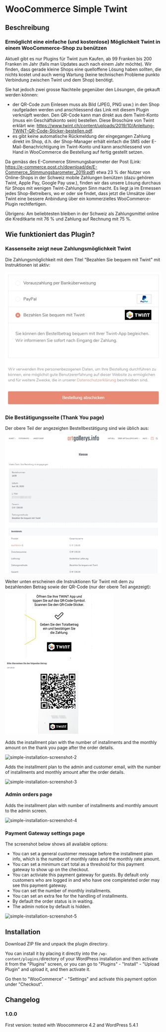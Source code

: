 # WooCommerce Simple Twint #

## Beschreibung ##

### Ermöglicht eine einfache (und kostenlose) Möglichkeit Twint in einem WooCommerce-Shop zu benützen ###

Aktuell gibt es nur Plugins für Twint zum Kaufen, ab 99 Franken bis 200 Franken im Jahr (falls man Updates auch nach einem Jahr möchte). Wir finden, dass gerade kleine Shops eine quelloffene Lösung haben sollten, die nichts kostet und auch wenig Wartung (keine technischen Probleme punkto Verbindung zwischen Twint und dem Shop) benötigt.

Sie hat jedoch zwei grosse Nachteile gegenüber den Lösungen, die gekauft werden können:

- der QR-Code zum Einlesen muss als Bild (JPEG, PNG usw.) in den Shop raufgeladen werden und anschliessend das Link mit diesem Plugin verknüpft werden. Den QR-Code kann man direkt aus dem Twint-Konto (muss ein Geschäftskonto sein) bestellen. Diese Broschüre von Twint erklärt wie: https://www.twint.ch/content/uploads/2019/10/Anleitung-TWINT-QR-Code-Sticker-bestellen.pdf.
- es gibt keine automatische Rückmeldung der eingegangen Zahlung direkt im Shop, d.h. der Shop-Manager erhält einfach die SMS oder E-Mail-Benachrichtigung im Twint-Konto und kann anschliessend von Hand in WooCommerce die Bestellung auf fertig gestellt setzen.

Da gemäss des E-Commerce Stimmungsbarometer der Post (Link: https://e-commerce.post.ch/download/de/E-Commerce_Stimmungsbarometer_2019.pdf) etwa 23 % der Nutzer von Online-Shops in der Schweiz mobile Zahlungen benützen (dazu gehören Twint, Apple Pay, Google Pay usw.), finden wir das unsere Lösung durchaus für Shops mit wenigen Twint-Zahlungen Sinn macht. Es liegt ja im Ermessen jedes Shop-Betreibers, wo er oder sie findet, dass jetzt die Umsätze über Twint eine bessere Anbindung über ein kommerzielles WooCommerce-Plugin rechtfertigen.

Übrigens: Am beliebtesten bleiben in der Schweiz als Zahlungsmittel online die Kreditkarte mit 76 % und Zahlung auf Rechnung mit 75 %.

## Wie funktioniert das Plugin? ###

### Kassenseite zeigt neue Zahlungsmöglichkeit Twint ###

Die Zahlungsmöglichkeit mit dem Titel "Bezahlen Sie bequem mit Twint" mit Instruktionen ist aktiv:

![simple-twint-screenshot-1](simple-twint-screenshot-1.jpg)

### Die Bestätigungsseite (Thank You page) ###

Der obere Teil der angezeigten Bestellbestätigung sind wie üblich aus:

![simple-twint-screenshot-2](simple-twint-screenshot-2.jpg)

Weiter unten erscheinen die Instruktionen für Twint mit dem zu bezahlenden Betrag sowie der QR-Code (nur der obere Teil angezeigt):

![simple-twint-screenshot-3](simple-twint-screenshot-3.jpg)

Adds the installment plan with the number of installments and the monthly amount on the thank you page after the order details.

![simple-installation-screenshot-2](simple-installation-screenshot-2.jpg)

Adds the installment plan to the admin and customer email, with the number of installments and monthly amount after the order details.

![simple-installation-screenshot-3](simple-installation-screenshot-3.jpg)

### Admin orders page ###

Adds the installment plan with number of installments and monthly amount to the admin screen.

![simple-installation-screenshot-4](simple-installation-screenshot-4.jpg)

### Payment Gateway settings page ###

The screenshot below shows all available options:

- You can set a general customer message before the installment plan info, which is the number of monthly rates and the monthly rate amount.
- You can set a minimum cart total as a threshold for this payment gateway to show up on the checkout.
- You can activiate this payment gateway for guests. By default only customers who are logged in and who have one completeted order may see this payment gateway.
- You can set the number of monthly installments.
- You can set an extra fee for the handling of installments.
- By default the order status is in waiting.
- The admin notice by default is hidden.

![simple-installation-screenshot-5](simple-installation-screenshot-5.jpg)

## Installation ##
Download ZIP file and unpack the plugin directory.

You can install it by placing it directly into the `/wp-content/plugins/`directory of your WordPress installation and then activate it from the "Plugins" screen, or you can go to "Plugins" - "Install" - "Upload Plugin" and upload it, and then activate it.

Go then to "WooCommerce" - "Settings" and activate this payment option under "Checkout".

## Changelog ##

### 1.0.0 ###
First version: tested with Woocommerce 4.2 and WordPress 5.4.1
